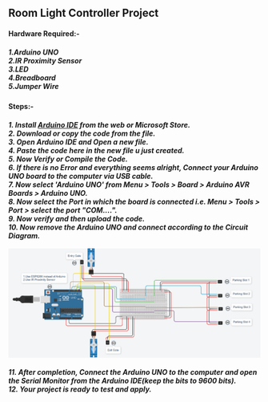 <h2>Room Light Controller Project</h2>
<h4>Hardware Required:-</h4>
<h5>1.Arduino UNO<br>2.IR Proximity Sensor<br>3.LED <br>4.Breadboard<br>5.Jumper Wire<br></h5>
<h4>Steps:-</h4>
<h5>1. Install <a href="https://apps.microsoft.com/detail/9nblggh4rsd8?hl=en-us&gl=US">Arduino IDE</a> from the web or Microsoft Store.<br>
2. Download or copy the code from the file.<br>
3. Open Arduino IDE and Open a new file.<br>
4. Paste the code here in the new file u just created.<br>
5. Now Verify or Compile the Code.<br>
6. If there is no Error and everything seems alright, Connect your Arduino UNO board to the computer via USB cable.<br>
7. Now select 'Arduino UNO' from Menu > Tools > Board > Arduino AVR Boards > Arduino UNO.<br>
8. Now select the Port in which the board is connected i.e. Menu > Tools > Port > select the port "COM....".<br>
9. Now verify and then upload the code.<br>
10. Now remove the Arduino UNO and connect according to the Circuit Diagram.<br><br>
  <img src="./Screenshot .png"><br><br>
11. After completion, Connect the Arduino UNO to the computer and open the Serial Monitor from the Arduino IDE(keep the bits to 9600 bits).<br>
12. Your project is ready to test and apply.</h5>

